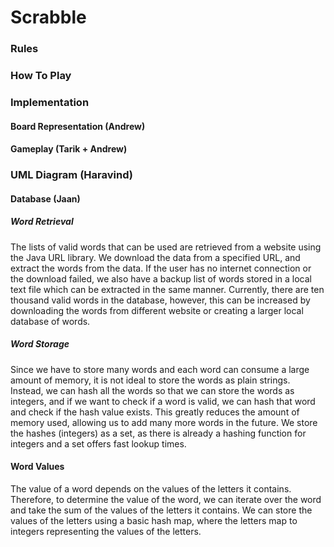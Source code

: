 # Scrabble

### Rules

### How To Play

### Implementation

#### Board Representation (Andrew)

#### Gameplay (Tarik + Andrew)

### UML Diagram (Haravind)

#### Database (Jaan)

##### Word Retrieval

The lists of valid words that can be used are retrieved from a website using the Java URL library. We download the data from a specified URL, and extract the words from the data. If the user has no internet connection or the download failed, we also have a backup list of words stored in a local text file which can be extracted in the same manner. Currently, there are ten thousand valid words in the database, however, this can be increased by downloading the words from different website or creating a larger local database of words.

##### Word Storage

Since we have to store many words and each word can consume a large amount of memory, it is not ideal to store the words as plain strings. Instead, we can hash all the words so that we can store the words as integers, and if we want to check if a word is valid, we can hash that word and check if the hash value exists. This greatly reduces the amount of memory used, allowing us to add many more words in the future. We store the hashes (integers) as a set, as there is already a hashing function for integers and a set offers fast lookup times.

#### Word Values

The value of a word depends on the values of the letters it contains. Therefore, to determine the value of the word, we can iterate over the word and take the sum of the values of the letters it contains. We can store the values of the letters using a basic hash map, where the letters map to integers representing the values of the letters.
